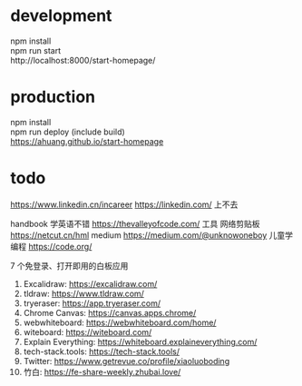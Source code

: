 
# development 
npm install   
npm run start   
http://localhost:8000/start-homepage/   

# production 
npm install   
npm run deploy (include build)   
https://ahuang.github.io/start-homepage   


# todo
https://www.linkedin.cn/incareer
https://linkedin.com/ 上不去

handbook 学英语不错  https://thevalleyofcode.com/
工具 网络剪贴板 https://netcut.cn/hml
medium https://medium.com/@unknowoneboy
儿童学编程 https://code.org/



7 个免登录、打开即用的白板应用
1. Excalidraw: https://excalidraw.com/
2. tldraw: https://www.tldraw.com/
3. tryeraser: https://app.tryeraser.com/
4. Chrome Canvas: https://canvas.apps.chrome/
5. webwhiteboard: https://webwhiteboard.com/home/
6. witeboard: https://witeboard.com/
7. Explain Everything: https://whiteboard.explaineverything.com/
8. tech-stack.tools: https://tech-stack.tools/
9. Twitter: https://www.getrevue.co/profile/xiaoluoboding
10. 竹白: https://fe-share-weekly.zhubai.love/

